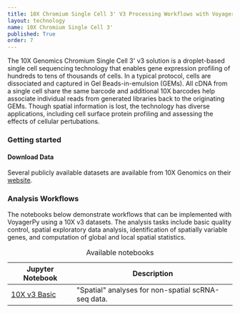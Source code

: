```yaml
---
title: 10X Chromium Single Cell 3' V3 Processing Workflows with VoyagerPy
layout: technology
name: 10X Chromium Single Cell 3'
published: True
order: 7
---
```



<p class="text-justify">
The 10X Genomics Chromium Single Cell 3' v3 solution is a droplet-based single cell sequencing technology that enables gene expression profiling of hundreds to tens of thousands of cells. In a typical protocol, cells are dissociated and captured in Gel Beads-in-emulsion (GEMs). All cDNA from a single cell share the same barcode and additional 10X barcodes help associate individual reads from generated libraries back to the originating GEMs. Though spatial information is lost, the technology has diverse applications, including cell surface protein profiling and assessing the effects of cellular pertubations.</p>

### Getting started
#### Download Data

Several publicly available datasets are available from 10X Genomics on their [website](https://www.10xgenomics.com/resources/datasets).

### Analysis Workflows

<p class="text-justify">
The notebooks below demonstrate workflows that can be implemented with VoyagerPy using a 10X v3 datasets. The analysis tasks include basic quality control, spatial exploratory data analysis, identification of spatially variable genes, and computation of global and local spatial statistics.</p>

<table class="table table-hover">
<caption>Available notebooks</caption>
<thead>
    <tr>
      <th scope="col">Jupyter Notebook</th>
      <th scope="col">Description</th>
    </tr>
  </thead>
  <tbody>
  <tr>
  <td>
  <a href="{{ site.baseurl }}/notebooks/nonspatial.html" class="link-primary">10X v3 Basic</a>
  </td>
	<td>"Spatial" analyses for non-spatial scRNA-seq data.</td>
  </tr>
  </tbody>
</table>
